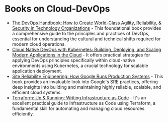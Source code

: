 # Books on Cloud-DevOps

*   [The DevOps Handbook: How to Create World-Class Agility, Reliability, & Security in Technology Organizations](https://www.amazon.com/DevOps-Handbook-World-Class-Reliability-Organizations/dp/1942788002/) - This foundational book provides a comprehensive guide to the principles and practices of DevOps, essential for understanding the cultural and technical shifts required for modern cloud operations.
*   [Cloud Native DevOps with Kubernetes: Building, Deploying, and Scaling Modern Applications in the Cloud](https://www.amazon.com/Cloud-Native-DevOps-Kubernetes-Applications/dp/1492040762/) - It offers practical strategies for applying DevOps principles specifically within cloud-native environments using Kubernetes, a crucial technology for scalable application deployment.
*   [Site Reliability Engineering: How Google Runs Production Systems](https://www.amazon.com/Site-Reliability-Engineering-Production-Systems/dp/149192912X/) - This book provides an invaluable look into Google's SRE practices, offering deep insights into building and maintaining highly reliable, scalable, and efficient cloud systems.
*   [Terraform: Up & Running: Writing Infrastructure as Code](https://www.amazon.com/Terraform-Running-Writing-Infrastructure-Code/dp/1492046906/) - It's an excellent practical guide to Infrastructure as Code using Terraform, a fundamental skill for automating and managing cloud resources efficiently.